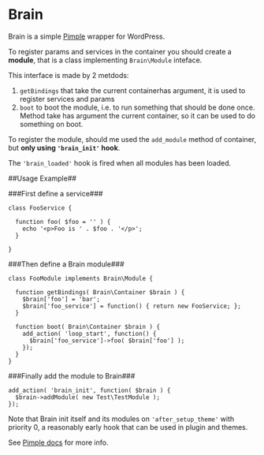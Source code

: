 Brain
=====

Brain is a simple [Pimple](http://pimple.sensiolabs.org/) wrapper for WordPress.

To register params and services in the container you should create a **module**, that is a class implementing `Brain\Module` inteface.

This interface is made by 2 metdods:

1. `getBindings` that take the current containerhas argument, it is used to register services and params
2. `boot` to boot the module, i.e. to run something that should be done once. Method take has argument the current container, so it can be used to do something on boot.


To register the module, should me used the `add_module` method of container, but **only using `'brain_init'` hook**.

The `'brain_loaded'` hook is fired when all modules has been loaded.


##Usage Example##

###First define a service###

    class FooService {
    
      function foo( $foo = '' ) {
        echo '<p>Foo is ' . $foo . '</p>';
      }
      
    }

###Then define a Brain module###

    class FooModule implements Brain\Module {
	
      function getBindings( Brain\Container $brain ) {
        $brain['foo'] = 'bar';
        $brain['foo_service'] = function() { return new FooService; };
      }

      function boot( Brain\Container $brain ) {
        add_action( 'loop_start', function() {
          $brain['foo_service']->foo( $brain['foo'] );
        });
      }
    }

###Finally add the module to Brain###

    add_action( 'brain_init', function( $brain ) {
      $brain->addModule( new Test\TestModule );
    });
    
    
Note that Brain init itself and its modules on `'after_setup_theme'` with priority 0, a reasonably early hook that can be used in plugin and themes.

See [Pimple docs](http://pimple.sensiolabs.org/) for more info.
	
